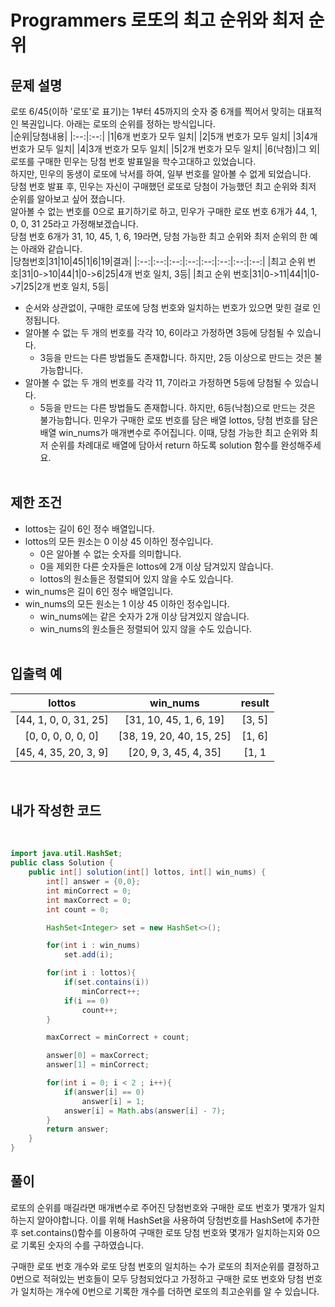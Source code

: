 # **Programmers 로또의 최고 순위와 최저 순위**

## **문제 설명**
로또 6/45(이하 '로또'로 표기)는 1부터 45까지의 숫자 중 6개를 찍어서 맞히는 대표적인 복권입니다. 아래는 로또의 순위를 정하는 방식입니다.  
|순위|당첨내용|
|:--:|:--:|
|1|6개 번호가 모두 일치|
|2|5개 번호가 모두 일치|
|3|4개 번호가 모두 일치|
|4|3개 번호가 모두 일치|
|5|2개 번호가 모두 일치|
|6(낙첨)|그 외|
로또를 구매한 민우는 당첨 번호 발표일을 학수고대하고 있었습니다.  
하지만, 민우의 동생이 로또에 낙서를 하여, 일부 번호를 알아볼 수 없게 되었습니다.  
당첨 번호 발표 후, 민우는 자신이 구매했던 로또로 당첨이 가능했던 최고 순위와 최저 순위를 알아보고 싶어 졌습니다.  
알아볼 수 없는 번호를 0으로 표기하기로 하고, 민우가 구매한 로또 번호 6개가 44, 1, 0, 0, 31 25라고 가정해보겠습니다.  
당첨 번호 6개가 31, 10, 45, 1, 6, 19라면, 당첨 가능한 최고 순위와 최저 순위의 한 예는 아래와 같습니다.  
|당첨번호|31|10|45|1|6|19|결과|
|:--:|:--:|:--:|:--:|:--:|:--:|:--:|:--:|
|최고 순위 번호|31|0->10|44|1|0->6|25|4개 번호 일치, 3등|
|최고 순위 번호|31|0->11|44|1|0->7|25|2개 번호 일치, 5등|
* 순서와 상관없이, 구매한 로또에 당첨 번호와 일치하는 번호가 있으면 맞힌 걸로 인정됩니다.
* 알아볼 수 없는 두 개의 번호를 각각 10, 6이라고 가정하면 3등에 당첨될 수 있습니다.
  * 3등을 만드는 다른 방법들도 존재합니다. 하지만, 2등 이상으로 만드는 것은 불가능합니다.
* 알아볼 수 없는 두 개의 번호를 각각 11, 7이라고 가정하면 5등에 당첨될 수 있습니다.
  * 5등을 만드는 다른 방법들도 존재합니다. 하지만, 6등(낙첨)으로 만드는 것은 불가능합니다. 민우가 구매한 로또 번호를 담은 배열 lottos, 당첨 번호를 담은 배열 win_nums가 매개변수로 주어집니다. 이때, 당첨 가능한 최고 순위와 최저 순위를 차례대로 배열에 담아서 return 하도록 solution 함수를 완성해주세요.
  <br>

## **제한 조건**
- lottos는 길이 6인 정수 배열입니다.
- lottos의 모든 원소는 0 이상 45 이하인 정수입니다.
  - 0은 알아볼 수 없는 숫자를 의미합니다.
  - 0을 제외한 다른 숫자들은 lottos에 2개 이상 담겨있지 않습니다.
  - lottos의 원소들은 정렬되어 있지 않을 수도 있습니다.
- win_nums은 길이 6인 정수 배열입니다.
- win_nums의 모든 원소는 1 이상 45 이하인 정수입니다.
  - win_nums에는 같은 숫자가 2개 이상 담겨있지 않습니다.
  - win_nums의 원소들은 정렬되어 있지 않을 수도 있습니다.
  <br>

## **입출력 예**

|lottos|win_nums|result|
|:--:|:--:|:--:|
|[44, 1, 0, 0, 31, 25]|[31, 10, 45, 1, 6, 19]|[3, 5]|
|[0, 0, 0, 0, 0, 0]|[38, 19, 20, 40, 15, 25]|[1, 6]|
|[45, 4, 35, 20, 3, 9]|[20, 9, 3, 45, 4, 35]|[1, 1|
<br>


## **내가 작성한 코드**  
<br>

```java
import java.util.HashSet;
public class Solution {
    public int[] solution(int[] lottos, int[] win_nums) {
        int[] answer = {0,0};
        int minCorrect = 0;
        int maxCorrect = 0;
        int count = 0;

        HashSet<Integer> set = new HashSet<>();

        for(int i : win_nums)
            set.add(i);

        for(int i : lottos){
            if(set.contains(i))
                minCorrect++;
            if(i == 0)
                count++;
        }

        maxCorrect = minCorrect + count;

        answer[0] = maxCorrect;
        answer[1] = minCorrect;

        for(int i = 0; i < 2 ; i++){
            if(answer[i] == 0)
                answer[i] = 1;
            answer[i] = Math.abs(answer[i] - 7);
        }
        return answer;
    }
}
```

## **풀이**  
로또의 순위를 매길라면 매개변수로 주어진 당첨번호와 구매한 로또 번호가 몇개가 일치하는지 알아야합니다.
이를 위해 HashSet을 사용하여 당첨번호를 HashSet에 추가한 후 set.contains()함수를 이용하여
구매한 로또 당첨 번호와 몇개가 일치하는지와 0으로 기록된 숫자의 수를 구하였습니다.

구매한 로또 번호 개수와 로또 당첨 번호의 일치하는 수가 로또의 최저순위를 결정하고
0번으로 적혀있는 번호들이 모두 당첨되었다고 가정하고 구매한 로또 번호와 당첨 번호가 일치하는 개수에 0번으로 기록한 개수를 더하면
로또의 최고순위를 알 수 있습니다.